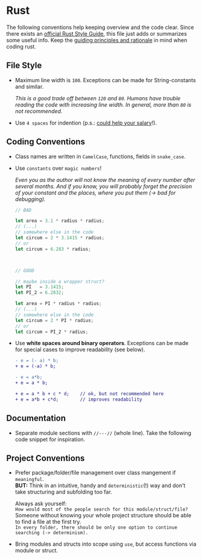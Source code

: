 # Rust

The following conventions help keeping overview and the code clear.
Since there exists an [official Rust Style Guide][website_rust_style_guide], this file just adds or summarizes some useful info.
Keep the [guiding principles and rationale][website_rust_principles] in mind when coding rust.

## File Style

* Maximum line width is `100`.
  Exceptions can be made for String-constants and similar.

  _This is a good trade off between `120` and `80`.
  Humans have trouble reading the code with increasing line width.
  In general, more than `80` is not recommended._

* Use `4 spaces` for indention (p.s.: [could help your salary][website_salary]!).

## Coding Conventions

* Class names are written in `CamelCase`, functions, fields in `snake_case`.

* Use `constants` over `magic numbers`!

  _Even you as the author will not know the meaning of every number after several months.
  And if you know, you will probably forget the precision of your constant and the places, where you put them (-> bad for debugging)._

  ```rust
  // BAD

  let area = 3.1 * radius * radius;
  // (...)
  // somewhere else in the code
  let circum = 2 * 3.1415 * radius;
  // or
  let circum = 6.283 * radius;



  // GOOD

  // maybe inside a wrapper struct?
  let PI   = 3.1415;
  let PI_2 = 6.2832;

  let area = PI * radius * radius;
  // (...)
  // somewhere else in the code
  let circum = 2 * PI * radius;
  // or
  let circum = PI_2 * radius;
  ```

* Use __white spaces around binary operators__.
  Exceptions can be made for special cases to improve readability (see below).

  ```diff
  - e = (- a) * b;
  + e = (-a) * b;

  - e = a*b;
  + e = a * b;

  + e = a * b + c * d;    // ok, but not recommended here
  + e = a*b + c*d;        // improves readability
  ```

## Documentation

* Separate module sections with `//---//` (whole line).
  Take the following code snippet for inspiration.

## Project Conventions

* Prefer package/folder/file management over class mangement if `meaningful`.  
  __BUT:__ Think in an intuitive, handy and `deterministic`(!) way and don't take structuring and subfolding too far.

  Always ask yourself:  
  `How would most of the people search for this module/struct/file?`  
  Someone without knowing your whole project structure should be able to find a file at the first try.  
  `In every folder, there should be only one option to continue searching (-> determinism).`

* Bring modules and structs into scope using `use`, but access functions via module or struct.

[website_rust_style_guide]: https://github.com/rust-dev-tools/fmt-rfcs/blob/master/guide/guide.md

[website_rust_principles]: https://github.com/rust-dev-tools/fmt-rfcs/blob/master/guide/principles.md

[website_salary]: https://stackoverflow.blog/2017/06/15/developers-use-spaces-make-money-use-tabs

